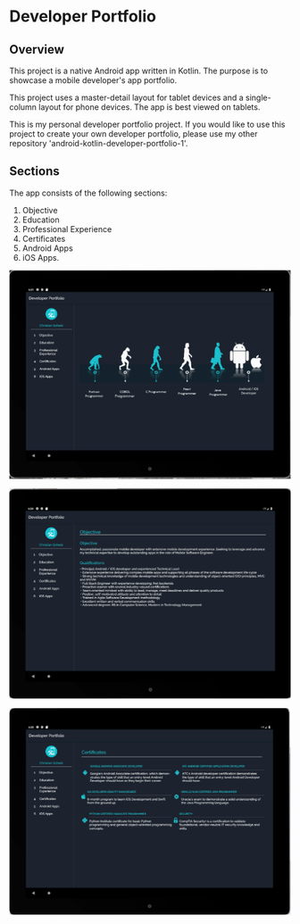 # Developer Portfolio 

## Overview
This project is a native Android app written in Kotlin. The purpose is to showcase a mobile developer's app portfolio. 

This project uses a master-detail layout for tablet devices and a single-column layout for phone devices. The app is best viewed on tablets.

This is my personal developer portfolio project. If you would like to use this project to create your own developer portfolio, please use my other repository 'android-kotlin-developer-portfolio-1'.


## Sections
The app consists of the following sections:
1. Objective
2. Education
3. Professional Experience
4. Certificates
5. Android Apps
6. iOS Apps.


![Main Menu](screenshots/screenshot-1.png?raw=true "Main Menu")

![Objective](screenshots/screenshot-2.png?raw=true "Objective")

![Certificates](screenshots/screenshot-3.png?raw=true "Certificates")